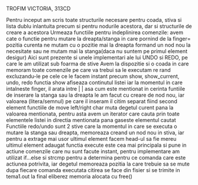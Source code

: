 TROFIM VICTORIA, 313CD


Pentru inceput am scris toate structurile necesare pentru coada, stiva si lista dublu inlantuita precum si pentru nodurile acestora, dar si structurile de creare a acestora
Urmeaza functiile pentru indeplinirea comenzile: avem cate o functie pentru mutare la dreapta/stanga in care pornind de la finger= pozitia curenta ne mutam cu o pozitie mai la dreapta formand un nod nou la necesitate
sau ne mutam mai la stanga(daca nu suntem pe primul element desigur)
Aici sunt prezente si unele implementari ale lui UNDO si REDO, pe care le am utilizat sub foarma de stive
Avem la dispozitie si o coada in care memoram toate comenzile pe care va trebui sa le executam re rand excluzandu-le pe cele ce le facem instant precum show, show_current, undo, redo
functia show afiseaza continutul listei iar la momentul in care intalneste finger, il arata intre | | asa cum este mentionat in cerinta
funtiile de inserare la stanga sau la dreapta le am facut cu creare de nod nou, iar valoarea (litera/semnul) pe care il inseram il citim separat fiind second element
functiile de move left/right char muta degetul curent pana la valoarea <C> mentionata, pentru asta avem un iterator care cauta prin toate elementele listei in directia mentionata pana gaseste elementul cautat
Functiile redo/undo sunt 2 stive care la momentul in care se executa o mutare la stanga sau dreapta, memoreaza creand un nod nou in stiva, iar pentru a extrage mai usor ultimul element facem head-ul sa fie mereu ultimul element adaugat
functia execute este cea mai principala si pune in actiune comenzile care nu sunt facute instant, pentru implementare am utilizat if...else si strcmp pentru a determina pentru ce comanda care este actiunea potrivita, iar degetul memoreaza pozitia la care trebuie sa se mute dupa fiecare comanda executata
citirea se face din fisier si se trimite in tema1.out
la final eliberez memoria alocata cu free()